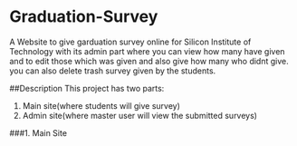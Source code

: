# Graduation-Survey
A Website to give garduation survey online for Silicon Institute of Technology with its admin part where you can view how many have given and to edit those which was given and also give how many who didnt give. you can also delete trash survey given by the students.

##Description
This project has two parts:
1. Main site(where students will give survey)
2. Admin site(where master user will view the submitted surveys)

###1. Main Site

